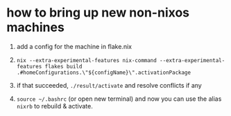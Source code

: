 # how to bring up new non-nixos machines

1. add a config for the machine in flake.nix

2. `nix --extra-experimental-features nix-command --extra-experimental-features flakes build  .#homeConfigurations.\"${configName}\".activationPackage`

3. if that succeeded, `./result/activate` and resolve conflicts if any

4. `source ~/.bashrc` (or open new terminal) and now you can use the alias `nixrb` to rebuild & activate.
